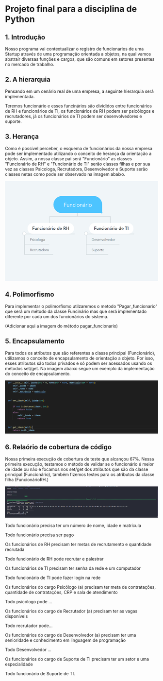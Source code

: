 # Projeto final para a disciplina de Python

## 1. Introdução

Nosso programa vai contextualizar o registro de funcionarios de uma Startup  através de uma programação orientada a objetos, na qual vamos abstrair diversas funções e cargos, que são comuns em setores presentes no mercado de trabalho.  

## 2. A hierarquia

Pensando em um cenário real de uma empresa, a seguinte hierarquia será implementada. 

Teremos funcionário e esses funcinários são divididos entre funcionários de RH e funcionários de TI, os funcionários de RH podem ser psicólogos e recrutadores, já os funcionários de TI podem ser desenvolvedores e suporte.

## 3. Herança

Como é possível perceber, o esquema de funcionários da nossa empresa pode ser implementado utilizando o conceito de herança da orientação a objeto. Assim, a nossa classe pai será "Funcionário" as classes "Funcionário de RH" e "Funcionário de TI" serão classes filhas e por sua vez as classes Psicologa, Recrutadora, Desenvolvedor e Suporte serão classes netas como pode ser observado na imagem abaixo.

![3.1](Imagens/hierarquiaFunc.png)

## 4. Polimorfismo

Para implementar o polimorfismo utilzaremos o metodo "Pagar_funcionario" que será um método da classe Funcinário mas que será implementado diferente por cada um dos funcionários do sistema.

(Adicionar aqui a imagem do método pagar_funcionario)

## 5. Encapsulamento

Para todos os atributos que são referentes a classe principal (Funcionário), utilizamos o conceito de encapsulamento de orientação a objeto. Por isso, esses atributos são todos privados e só podem ser acessados usando os métodos set/get. Na imagem abaixo segue um exemplo da implementação do conceito de encapsulamento.

![5.1](Imagens/encapsulamento1.png)

## 6. Relaório de cobertura de código

Nossa primeira execução de cobertura de teste que alcançou 67%. Nessa primeira execução, testamos o método de validar se o funcionário é meior de idade ou não e focamos nos set/get dos atributos que são da classe principal (Funcionário), também fizemos testes para os atributos da classe filha (FuncionárioRH.)

![6.1](Imagens/porcentagem1.png)

Todo funcionário precisa ter um número de nome, idade e matrícula  

Todo funcionário precisa ser pago

Os funcionários de RH precisam  ter metas de 
recrutamento e quantidade recrutada

Todo funcionário de RH pode recrutar e palestrar

Os funcionários de TI precisam ter senha da rede e um computador

Todo funcionário de TI pode fazer login na rede

Os funcionários do cargo Psicólogo (a) precisam ter meta de contratações, quantidade de contratações, CRP e sala de atendimento

Todo psicólogo pode ...

Os funcionários do cargo de Recrutador (a) precisam ter as vagas disponíveis

Todo recrutador pode...

Os funcionários do cargo de Desenvolvedor (a) precisam ter uma senioridade e conhecimento em linguagem de programação

Todo Desenvolvedor ...

Os funcionários do cargo de Suporte de TI precisam ter um setor e uma especialidade

Todo funcionário de Suporte de TI.